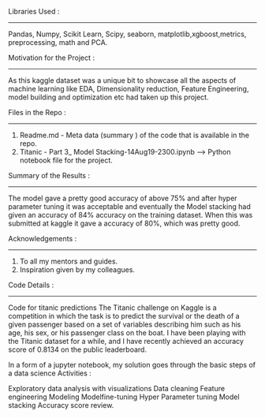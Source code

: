 Libraries Used : 
****************
Pandas, Numpy, Scikit Learn, Scipy, seaborn, matplotlib,xgboost,metrics, preprocessing, math and PCA.

Motivation for the Project  : 
*****************************
As this kaggle dataset was a unique bit to showcase all the aspects of machine learning like EDA, Dimensionality reduction, Feature Engineering, model building and optimization etc   had taken up this project.

Files in the Repo :
*******************
1) Readme.md - Meta data (summary ) of the code that is available in the repo.
2) Titanic - Part 3_ Model Stacking-14Aug19-2300.ipynb --> Python notebook file for the project.


Summary of the Results  :
*************************
The model gave a pretty good accuracy of above 75% and after hyper parameter tuning it was acceptable and eventually the Model stacking had given an accuracy of 84% accuracy on the training dataset. When this was submitted at kaggle it gave a accuracy of 80%, which was pretty good.

Acknowledgements : 
******************
1) To all my mentors and guides.
2) Inspiration given by my colleagues.

Code Details : 
****************
Code for titanic predictions
The Titanic challenge on Kaggle is a competition in which the task is to predict the survival or the death of a given passenger based on a set of variables describing him such as his age, his sex, or his passenger class on the boat. I have been playing with the Titanic dataset for a while, and I have recently achieved an accuracy score of 0.8134 on the public leaderboard. 

In a form of a jupyter notebook, my solution goes through the basic steps of a data science Activities :

Exploratory data analysis with visualizations
Data cleaning
Feature engineering
Modeling
Modelfine-tuning
Hyper Parameter tuning
Model stacking
Accuracy score review.
